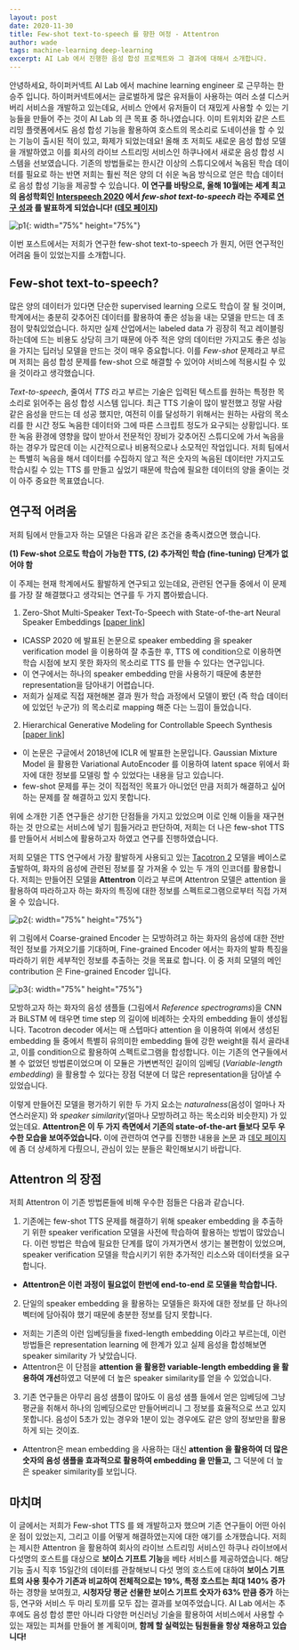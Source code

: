 ```yaml
---
layout: post
date: 2020-11-30
title: Few-shot text-to-speech 를 향한 여정 - Attentron
author: wade
tags: machine-learning deep-learning
excerpt: AI Lab 에서 진행한 음성 합성 프로젝트와 그 결과에 대해서 소개합니다.
---
```


안녕하세요, 하이퍼커넥트 AI Lab 에서 machine learning engineer 로 근무하는 한승주 입니다.
하이퍼커넥트에서는 글로벌하게 많은 유저들이 사용하는 여러 소셜 디스커버리 서비스을 개발하고 있는데요, 서비스 안에서 유저들이 더 재밌게 사용할 수 있는 기능들을 만들어 주는 것이 AI Lab 의 큰 목표 중 하나였습니다.
이미 트위치와 같은 스트리밍 플랫폼에서도 음성 합성 기능을 활용하여 호스트의 목소리로 도네이션을 할 수 있는 기능이 출시된 적이 있고, 화제가 되었는데요!
올해 초 저희도 새로운 음성 합성 모델을 개발하였고 이를 회사의 라이브 스트리밍 서비스인 하쿠나에서 새로운 음성 합성 시스템을 선보였습니다.
기존의 방법들로는 한시간 이상의 스튜디오에서 녹음된 학습 데이터를 필요로 하는 반면 저희는 훨씬 적은 양의 더 쉬운 녹음 방식으로 얻은 학습 데이터로 음성 합성 기능을 제공할 수 있습니다.
**이 연구를 바탕으로, 올해 10월에는 세계 최고의 음성학회인 [Interspeech 2020](http://www.interspeech2020.org/) 에서 *few-shot text-to-speech* 라는 주제로 [연구 성과](https://arxiv.org/abs/2005.08484) 를 발표하게 되었습니다! ([데모 페이지](https://hyperconnect.github.io/Attentron/))**

![p1]({{"/assets/2020-11-30-ailab-siren/p1.png"}}){: width="75%" height="75%"}

이번 포스트에서는 저희가 연구한 few-shot text-to-speech 가 뭔지, 어떤 연구적인 어려움 들이 있었는지를 소개합니다.

## Few-shot text-to-speech?

많은 양의 데이터가 있다면 단순한 supervised learning 으로도 학습이 잘 될 것이며, 학계에서는 충분히 갖추어진 데이터를 활용하여 좋은 성능을 내는 모델을 만드는 데 초점이 맞춰있었습니다.
하지만 실제 산업에서는 labeled data 가 굉장히 적고 레이블링 하는데에 드는 비용도 상당히 크기 때문에 아주 적은 양의 데이터만 가지고도 좋은 성능을 가지는 딥러닝 모델을 만드는 것이 매우 중요합니다.
이를 *Few-shot* 문제라고 부르며 저희는 음성 합성 문제를 few-shot 으로 해결할 수 있어야 서비스에 적용시킬 수 있을 것이라고 생각했습니다.

*Text-to-speech*, 줄여서 *TTS* 라고 부르는 기술은 입력된 텍스트를 원하는 특정한 목소리로 읽어주는 음성 합성 시스템 입니다.
최근 TTS 기술이 많이 발전했고 정말 사람 같은 음성을 만드는 데 성공 했지만, 여전히 이를 달성하기 위해서는 원하는 사람의 목소리를 한 시간 정도 녹음한 데이터와 그에 따른 스크립트 정도가 요구되는 상황입니다.
또한 녹음 환경에 영향을 많이 받아서 전문적인 장비가 갖추어진 스튜디오에 가서 녹음을 하는 경우가 많은데 이는 시간적으로나 비용적으로나 소모적인 작업입니다.
저희 팀에서는 특별히 녹음을 해서 데이터를 수집하지 않고 적은 숫자의 녹음된 데이터만 가지고도 학습시킬 수 있는 TTS 를 만들고 싶었기 때문에 학습에 필요한 데이터의 양을 줄이는 것이 아주 중요한 목표였습니다.


## 연구적 어려움
저희 팀에서 만들고자 하는 모델은 다음과 같은 조건을 충족시켰으면 했습니다.

**(1) Few-shot 으로도 학습이 가능한 TTS,
(2) 추가적인 학습 (fine-tuning) 단계가 없어야 함**

이 주제는 현재 학계에서도 활발하게 연구되고 있는데요, 관련된 연구들 중에서 이 문제를 가장 잘 해결했다고 생각되는 연구를 두 가지 뽑아봤습니다.

1. Zero-Shot Multi-Speaker Text-To-Speech with State-of-the-art Neural Speaker Embeddings [[paper link](https://arxiv.org/abs/1910.10838)]
- ICASSP 2020 에 발표된 논문으로 speaker embedding 을 speaker verification model 을 이용하여 잘 추출한 후, TTS 에 condition으로 이용하면 학습 시점에 보지 못한 화자의 목소리로 TTS 를 만들 수 있다는 연구입니다.
- 이 연구에서는 하나의 speaker embedding 만을 사용하기 때문에 충분한 representation을 담아내기 어렵습니다.
- 저희가 실제로 직접 재현해본 결과 뭔가 학습 과정에서 모델이 봤던 (즉 학습 데이터에 있었던 누군가) 의 목소리로 mapping 해준 다는 느낌이 들었습니다.

2. Hierarchical Generative Modeling for Controllable Speech Synthesis [[paper link](https://arxiv.org/abs/1810.07217)]
- 이 논문은 구글에서 2018년에 ICLR 에 발표한 논문입니다. Gaussian Mixture Model 을 활용한 Variational AutoEncoder 를 이용하여 latent space 위에서 화자에 대한 정보를 모델링 할 수 있었다는 내용을 담고 있습니다.
- few-shot 문제를 푸는 것이 직접적인 목표가 아니었던 만큼 저희가 해결하고 싶어하는 문제를 잘 해결하고 있지 못합니다.

위에 소개한 기존 연구들은 상기한 단점들을 가지고 있었으며 이로 인해 이들을 재구현하는 것 만으로는 서비스에 넣기 힘들거라고 판단하여, 저희는 더 나은 few-shot TTS 를 만들어서 서비스에 활용하고자 하였고 연구를 진행하였습니다.

저희 모델은 TTS 연구에서 가장 활발하게 사용되고 있는 [Tacotron 2](https://arxiv.org/abs/1712.05884) 모델을 베이스로 출발하여, 화자의 음성에 관련된 정보를 잘 가져올 수 있는 두 개의 인코더를 활용합니다.
저희는 만들어진 모델을 **Attentron** 이라고 부르며 Attentron 모델은 attention 을 활용하여 따라하고자 하는 화자의 특징에 대한 정보를 스펙트로그램으로부터 직접 가져올 수 있습니다.

![p2]({{"/assets/2020-11-30-ailab-siren/p2.png"}}){: width="75%" height="75%"}

위 그림에서 Coarse-grained Encoder 는 모방하려고 하는 화자의 음성에 대한 전반적인 정보를 가져오기를 기대하며, Fine-grained Encoder 에서는 화자의 발화 특징을 따라하기 위한 세부적인 정보를 추출하는 것을 목표로 합니다.
이 중 저희 모델의 메인 contribution 은 Fine-grained Encoder 입니다.

![p3]({{"/assets/2020-11-30-ailab-siren/p3.png"}}){: width="75%" height="75%"}

모방하고자 하는 화자의 음성 샘플들 (그림에서 *Reference spectrograms*)을 CNN 과 BiLSTM 에 태우면 time step 의 길이에 비례하는 숫자의 embedding 들이 생성됩니다.
Tacotron decoder 에서는 매 스텝마다 attention 을 이용하여 위에서 생성된 embedding 들 중에서 특별히 유의미한 embedding 들에 강한 weight을 줘서 골라내고, 이를 condition으로 활용하여 스펙트로그램을 합성합니다.
이는 기존의 연구들에서 볼 수 없었던 방법론이었으며 이 모듈은 가변변적인 길이의 임베딩 (*Variable-length embedding*) 을 활용할 수 있다는 장점 덕분에 더 많은 representation을 담아낼 수 있었습니다.

이렇게 만들어진 모델을 평가하기 위한 두 가지 요소는 *naturalness*(음성이 얼마나 자연스러운지) 와 *speaker similarity*(얼마나 모방하려고 하는 목소리와 비슷한지) 가 있었는데요.
**Attentron은 이 두 가지 측면에서 기존의 state-of-the-art 들보다 모두 우수한 모습을 보여주었습니다.**
이에 관련하여 연구를 진행한 내용을 [논문](https://arxiv.org/abs/2005.08484) 과 [데모 페이지](https://hyperconnect.github.io/Attentron/) 에 좀 더 상세하게 다뤘으니, 관심이 있는 분들은 확인해보시기 바랍니다.


## Attentron 의 장점
저희 Attentron 이 기존 방법론들에 비해 우수한 점들은 다음과 같습니다.
1. 기존에는 few-shot TTS 문제를 해결하기 위해 speaker embedding 을 추출하기 위한 speaker verification 모델을 사전에 학습하여 활용하는 방법이 많았습니다. 이런 방법은 학습에 필요한 단계를 많이 가져가면서 생기는 불편함이 있었으며, speaker verification 모델을 학습시키기 위한 추가적인 리소스와 데이터셋을 요구합니다.
  - **Attentron은 이런 과정이 필요없이 한번에 end-to-end 로 모델을 학습합니다.**

2. 단일의 speaker embedding 을 활용하는 모델들은 화자에 대한 정보를 단 하나의 벡터에 담아줘야 했기 때문에 충분한 정보를 담지 못합니다.
  - 저희는 기존의 이런 임베딩들을 fixed-length embedding 이라고 부르는데, 이런 방법들은 representation learning 에 한계가 있고 실제 음성을 합성해보면 speaker similarity 가 낮았습니다.
  - Attentron은 이 단점을 **attention 을 활용한 variable-length embedding 을 활용하여 개선**하였고 덕분에 더 높은 speaker similarity를 얻을 수 있었습니다.

3. 기존 연구들은 아무리 음성 샘플이 많아도 이 음성 샘플 들에서 얻은 임베딩에 그냥 평균을 취해서 하나의 임베딩으로만 만들어버리니 그 정보를 효율적으로 쓰고 있지 못합니다. 음성이 5초가 있는 경우와 1분이 있는 경우에도 같은 양의 정보만을 활용하게 되는 것이죠.
  - Attentron은 mean embedding 을 사용하는 대신 **attention 을 활용하여 더 많은 숫자의 음성 샘플을 효과적으로 활용하여 embedding 을 만들고,** 그 덕분에 더 높은 speaker similarity를 보입니다.


## 마치며
이 글에서는 저희가 Few-shot TTS 를 왜 개발하고자 했으며 기존 연구들이 어떤 아쉬운 점이 있었는지, 그리고 이를 어떻게 해결하였는지에 대한 얘기를 소개했습니다.
저희는 제시한 Attentron 을 활용하여 회사의 라이브 스트리밍 서비스인 하쿠나 라이브에서 다섯명의 호스트를 대상으로 **보이스 기프트 기능**을 베타 서비스를 제공하였습니다.
해당 기능 출시 직후 15일간의 데이터를 관찰해보니 다섯 명의 호스트에 대하여 **보이스 기프트의 사용 횟수가 기존과 비교하여 전체적으로는 19%, 특정 호스트는 최대 140% 증가**하는 경향을 보여줬고, **시청자당 평균 선물한 보이스 기프트 숫자가 63% 만큼 증가** 하는 등, 연구와 서비스 두 마리 토끼를 모두 잡는 결과를 보여주었습니다.
AI Lab 에서는 추후에도 음성 합성 뿐만 아니라 다양한 머신러닝 기술을 활용하여 서비스에서 사용할 수 있는 재밌는 피쳐를 만들어 볼 계획이며, **함께 할 실력있는 팀원들을 항상 채용하고 있습니다!**
